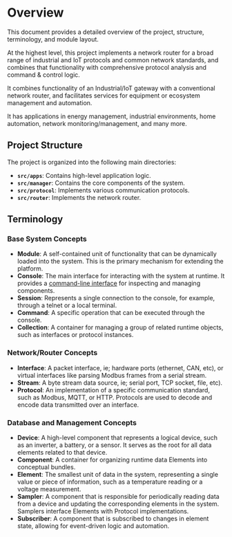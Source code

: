 # Overview

This document provides a detailed overview of the project, structure, terminology, and module layout.

At the highest level, this project implements a network router for a broad range of industrial and IoT protocols and common network standards, and combines that functionality with comprehensive protocol analysis and command & control logic.

It combines functionality of an Industrial/IoT gateway with a conventional network router, and facilitates services for equipment or ecosystem management and automation.

It has applications in energy management, industrial environments, home automation, network monitoring/management, and many more.

## Project Structure

The project is organized into the following main directories:

- **`src/apps`**: Contains high-level application logic.
- **`src/manager`**: Contains the core components of the system.
- **`src/protocol`**: Implements various communication protocols.
- **`src/router`**: Implements the network router.

## Terminology

### Base System Concepts

- **Module**: A self-contained unit of functionality that can be dynamically loaded into the system. This is the primary mechanism for extending the platform.
- **Console**: The main interface for interacting with the system at runtime. It provides a [command-line interface](CLI.md) for inspecting and managing components.
- **Session**: Represents a single connection to the console, for example, through a telnet or a local terminal.
- **Command**: A specific operation that can be executed through the console.
- **Collection**: A container for managing a group of related runtime objects, such as interfaces or protocol instances.

### Network/Router Concepts

- **Interface**: A packet interface, ie; hardware ports (ethernet, CAN, etc), or virtual interfaces like parsing Modbus frames from a serial stream.
- **Stream**: A byte stream data source, ie; serial port, TCP socket, file, etc).
- **Protocol**: An implementation of a specific communication standard, such as Modbus, MQTT, or HTTP. Protocols are used to decode and encode data transmitted over an interface.

### Database and Management Concepts

- **Device**: A high-level component that represents a logical device, such as an inverter, a battery, or a sensor. It serves as the root for all data elements related to that device.
- **Component**: A container for organizing runtime data Elements into conceptual bundles.
- **Element**: The smallest unit of data in the system, representing a single value or piece of information, such as a temperature reading or a voltage measurement.
- **Sampler**: A component that is responsible for periodically reading data from a device and updating the corresponding elements in the system. Samplers interface Elements with Protocol implementations.
- **Subscriber**: A component that is subscribed to changes in element state, allowing for event-driven logic and automation.
